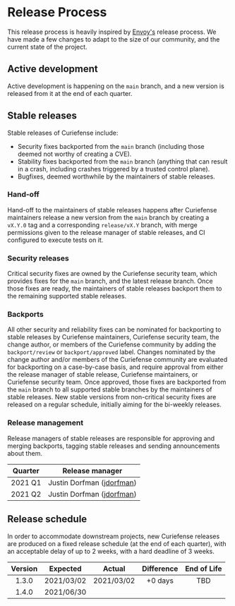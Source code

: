 # Release Process

This release process is heavily inspired by
[Envoy's](https://github.com/envoyproxy/envoy/blob/main/RELEASES.md) release
process. We have made a few changes to adapt to the size of our community, and
the current state of the project.

## Active development

Active development is happening on the `main` branch, and a new version is released from it
at the end of each quarter.

## Stable releases

Stable releases of Curiefense include:

* Security fixes backported from the `main` branch (including those deemed not worthy
  of creating a CVE).
* Stability fixes backported from the `main` branch (anything that can result in a crash,
  including crashes triggered by a trusted control plane).
* Bugfixes, deemed worthwhile by the maintainers of stable releases.

### Hand-off

Hand-off to the maintainers of stable releases happens after Curiefense maintainers release a new
version from the `main` branch by creating a `vX.Y.0` tag and a corresponding `release/vX.Y`
branch, with merge permissions given to the release manager of stable releases, and CI configured
to execute tests on it.

### Security releases

Critical security fixes are owned by the Curiefense security team, which provides fixes for the
`main` branch, and the latest release branch. Once those fixes are ready, the maintainers
of stable releases backport them to the remaining supported stable releases.

### Backports

All other security and reliability fixes can be nominated for backporting to stable releases by
Curiefense maintainers, Curiefense security team, the change author, or members of the Curiefense
community by adding the `backport/review` or `backport/approved` label. Changes nominated by the
change author and/or members of the Curiefense community are evaluated for backporting on a
case-by-case basis, and require approval from either the release manager of stable release,
Curiefense maintainers, or Curiefense security team. Once approved, those fixes are backported from
the `main` branch to all supported stable branches by the maintainers of stable releases. New stable
versions from non-critical security fixes are released on a regular schedule, initially aiming for
the bi-weekly releases.

### Release management

Release managers of stable releases are responsible for approving and merging backports, tagging
stable releases and sending announcements about them.

| Quarter |       Release manager                                          |
|:-------:|:--------------------------------------------------------------:|
| 2021 Q1 | Justin Dorfman  ([jdorfman](https://github.com/jdorfman))      |
| 2021 Q2 | Justin Dorfman  ([jdorfman](https://github.com/jdorfman))      |

## Release schedule

In order to accommodate downstream projects, new Curiefense releases are produced on a fixed release
schedule (at the end of each quarter), with an acceptable delay of up to 2 weeks, with a hard
deadline of 3 weeks.

| Version |  Expected  |   Actual   | Difference | End of Life |
|:-------:|:----------:|:----------:|:----------:|:-----------:|
| 1.3.0   | 2021/03/02 | 2021/03/02 |  +0 days   |     TBD     |
| 1.4.0   | 2021/06/30 |            |            |             |
